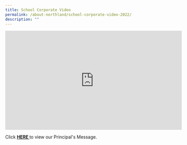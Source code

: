```yaml
---
title: School Corporate Video
permalink: /about-northland/school-corporate-video-2022/
description: ""
---
```

<iframe allowfullscreen="" allow="accelerometer; autoplay; clipboard-write; encrypted-media; gyroscope; picture-in-picture; web-share" frameborder="0" title="YouTube video player" src="https://www.youtube.com/embed/cDov4SWj3xU" height="315" width="560"></iframe>
<p>Click&nbsp;<strong><a href="/about-northland/from-the-principals-desk/principals-message-video" target=""><u>HERE</u>&nbsp;</a></strong>to view our Principal's Message.&nbsp;</p>